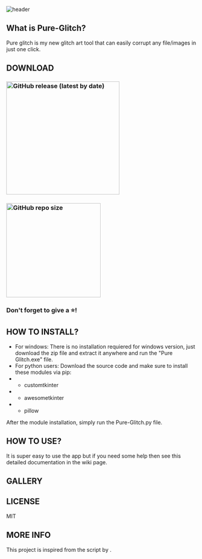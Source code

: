 ![header](https://capsule-render.vercel.app/api?type=cylinder&color=timeGradient&section=header&text=PURE-GLITCH&fontSize=90&animation=fadeIn)

## What is Pure-Glitch?
Pure glitch is my new glitch art tool that can easily corrupt any file/images in just one click.

## DOWNLOAD
### [<img alt="GitHub release (latest by date)" src="https://img.shields.io/github/v/release/Akascape/Ascify-Art?display_name=release&label=Windows&logo=Windows&logoColor=019df4&style=for-the-badge" width="300">](https://github.com/Akascape/Ascify-Art/releases/download/v0.4/Ascify-Art_win64.zip)
### [<img alt="GitHub repo size" src="https://img.shields.io/github/repo-size/Akascape/Ascify-Art?color=9508e2&label=Source%20Code&logo=Python&logoColor=yellow&style=for-the-badge"  width="250">](https://github.com/Akascape/Ascify-Art/archive/refs/heads/Ascify-Art_v0.4.zip)
### Don't forget to give a ⭐!
## HOW TO INSTALL?
- For windows: There is no installation requiered for windows version, just download the zip file and extract it anywhere and run the "Pure Glitch.exe" file.
- For python users: Download the source code and make sure to install these modules via pip:
- * customtkinter
- * awesometkinter
- * pillow

After the module installation, simply run the Pure-Glitch.py file.

## HOW TO USE?
It is super easy to use the app but if you need some help then see this detailed documentation in the wiki page.

## GALLERY

## LICENSE
MIT

## MORE INFO
This project is inspired from the script by .

